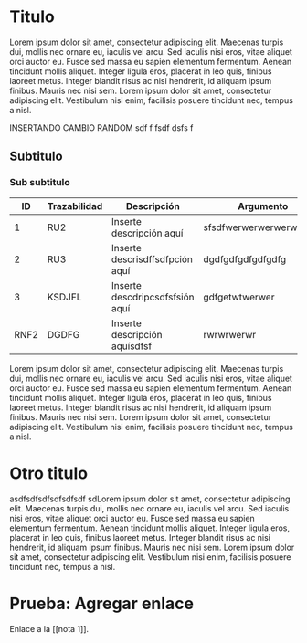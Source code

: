 # Titulo
Lorem ipsum dolor sit amet, consectetur adipiscing elit. Maecenas turpis dui, mollis nec ornare eu, iaculis vel arcu. Sed iaculis nisi eros, vitae aliquet orci auctor eu. Fusce sed massa eu sapien elementum fermentum. Aenean tincidunt mollis aliquet. Integer ligula eros, placerat in leo quis, finibus laoreet metus. Integer blandit risus ac nisi hendrerit, id aliquam ipsum finibus. Mauris nec nisi sem. Lorem ipsum dolor sit amet, consectetur adipiscing elit. Vestibulum nisi enim, facilisis posuere tincidunt nec, tempus a nisl.

INSERTANDO CAMBIO RANDOM 
sdf
f
fsdf
dsfs
f

## Subtitulo 

### Sub subtitulo
| ID | Trazabilidad | Descripción | Argumento |  |
| ---- | ---- | ---- | ---- | ---- |
| 1 | RU2 | Inserte descripción aquí | sfsdfwerwerwerwerwerdgd |  |
| 2 | RU3 | Inserte descrisdffsdfpción aquí | dgdfgdfgdfgdfgdfg |  |
| 3 | KSDJFL | Inserte descdripcsdfsfsión aquí | gdfgetwtwerwer |  |
| RNF2 | DGDFG | Inserte descripción aquísdfsf | rwrwrwerwr |  |
Lorem ipsum dolor sit amet, consectetur adipiscing elit. Maecenas turpis dui, mollis nec ornare eu, iaculis vel arcu. Sed iaculis nisi eros, vitae aliquet orci auctor eu. Fusce sed massa eu sapien elementum fermentum. Aenean tincidunt mollis aliquet. Integer ligula eros, placerat in leo quis, finibus laoreet metus. Integer blandit risus ac nisi hendrerit, id aliquam ipsum finibus. Mauris nec nisi sem. Lorem ipsum dolor sit amet, consectetur adipiscing elit. Vestibulum nisi enim, facilisis posuere tincidunt nec, tempus a nisl.

# Otro titulo
asdfsdfsdfsdfsdfsdf
sdLorem ipsum dolor sit amet, consectetur adipiscing elit. Maecenas turpis dui, mollis nec ornare eu, iaculis vel arcu. Sed iaculis nisi eros, vitae aliquet orci auctor eu. Fusce sed massa eu sapien elementum fermentum. Aenean tincidunt mollis aliquet. Integer ligula eros, placerat in leo quis, finibus laoreet metus. Integer blandit risus ac nisi hendrerit, id aliquam ipsum finibus. Mauris nec nisi sem. Lorem ipsum dolor sit amet, consectetur adipiscing elit. Vestibulum nisi enim, facilisis posuere tincidunt nec, tempus a nisl.

# Prueba: Agregar enlace
Enlace a la [[nota 1]]. 
